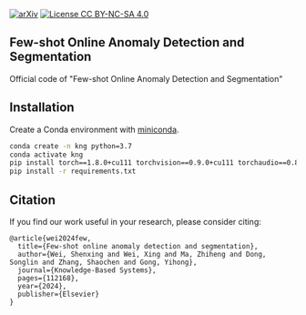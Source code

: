 [![arXiv](https://img.shields.io/badge/arXiv-2305.16404-b31b1b.svg)](https://arxiv.org/abs/2403.18201)
[![License CC BY-NC-SA 4.0](https://img.shields.io/badge/license-CC4.0-blue.svg)](https://creativecommons.org/licenses/by-nc-sa/4.0/legalcode)

## Few-shot Online Anomaly Detection and Segmentation
Official code of "Few-shot Online Anomaly Detection and Segmentation"

## Installation
Create a Conda environment with [miniconda](https://docs.conda.io/en/latest/miniconda.html).

```bash
conda create -n kng python=3.7
conda activate kng
pip install torch==1.8.0+cu111 torchvision==0.9.0+cu111 torchaudio==0.8.0 -f https://download.pytorch.org/whl/torch_stable.html
pip install -r requirements.txt
```


## Citation
If you find our work useful in your research, please consider citing:

``` shell script
@article{wei2024few,
  title={Few-shot online anomaly detection and segmentation},
  author={Wei, Shenxing and Wei, Xing and Ma, Zhiheng and Dong, Songlin and Zhang, Shaochen and Gong, Yihong},
  journal={Knowledge-Based Systems},
  pages={112168},
  year={2024},
  publisher={Elsevier}
}
```

